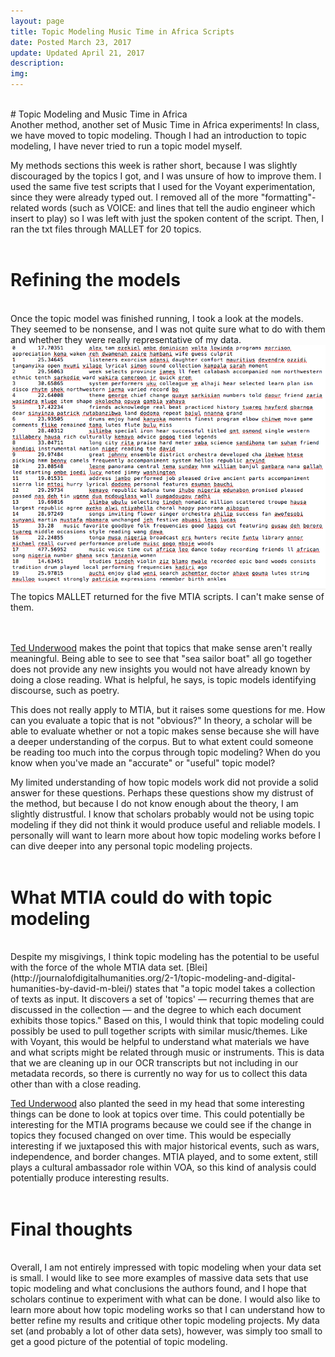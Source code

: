 ```yaml
---
layout: page
title: Topic Modeling Music Time in Africa Scripts
date: Posted March 23, 2017
update: Updated April 21, 2017
description:
img:
---
```

<br/>
# Topic Modeling and Music Time in Africa
<br/>
Another method, another set of Music Time in Africa experiments! In class, we have moved to topic modeling. Though I had an introduction to topic modeling, I have never tried to run a topic model myself.

My methods sections this week is rather short, because I was slightly discouraged by the topics I got, and I was unsure of how to improve them. I used the same five test scripts that I used for the Voyant experimentation, since they were already typed out. I removed all of the more "formatting"-related words (such as VOICE: and lines that tell the audio engineer which insert to play) so I was left with just the spoken content of the script. Then, I ran the txt files through MALLET for 20 topics.
<br/>
<br/>
# Refining the models
<br/>
Once the topic model was finished running, I took a look at the models. They seemed to be nonsense, and I was not quite sure what to do with them and whether they were really representative of my data.

<div class="img_row">
	<img class="col three" src="/img/topicmodeling.png" alt="results of topic model" title="Topics from MTIA"/>
</div>
<div class="col three caption">
	The topics MALLET returned for the five MTIA scripts. I can't make sense of them.
</div>
<br/>
<br/>


[Ted Underwood](https://tedunderwood.com/2012/04/07/topic-modeling-made-just-simple-enough/) makes the point that topics that make sense aren't really meaningful. Being able to see to see that "sea sailor boat" all go together does not provide any new insights you would not have already known by doing a close reading. What is helpful, he says, is topic models identifying discourse, such as poetry.

This does not really apply to MTIA, but it raises some questions for me. How can you evaluate a topic that is not "obvious?" In theory, a scholar will be able to evaluate whether or not a topic makes sense because she will have a deeper understanding of the corpus. But to what extent could someone be reading too much into the corpus through topic modeling? When do you know when you've made an "accurate" or "useful" topic model?

My limited understanding of how topic models work did not provide a solid answer for these questions. Perhaps these questions show my distrust of the method, but because I do not know enough about the theory, I am slightly distrustful. I know that scholars probably would not be using topic modeling if they did not think it would produce useful and reliable models. I personally will want to learn more about how topic modeling works before I can dive deeper into any personal topic modeling projects.
<br/>
<br/>
# What MTIA could do with topic modeling
<br/>
Despite my misgivings, I think topic modeling has the potential to be useful with the force of the whole MTIA data set. [Blei](http://journalofdigitalhumanities.org/2-1/topic-modeling-and-digital-humanities-by-david-m-blei/) states that "a topic model takes a collection of texts as input. It discovers a set of 'topics' — recurring themes that are discussed in the collection — and the degree to which each document exhibits those topics." Based on this, I would think that topic modeling could possibly be used to pull together scripts with similar music/themes. Like with Voyant, this would be helpful to understand what materials we have and what scripts might be related through music or instruments. This is data that we are cleaning up in our OCR transcripts but not including in our metadata records, so there is currently no way for us to collect this data other than with a close reading.

[Ted Underwood](https://tedunderwood.com/2012/12/14/what-can-topic-models-of-pmla-teach-us-about-the-history-of-literary-scholarship/) also planted the seed in my head that some interesting things can be done to look at topics over time. This could potentially be interesting for the MTIA programs because we could see if the change in topics they focused changed on over time. This would be especially interesting if we juxtaposed this with major historical events, such as wars, independence, and border changes. MTIA played, and to some extent, still plays a cultural ambassador role within VOA, so this kind of analysis could potentially produce interesting results.
<br/>
<br/>
# Final thoughts
<br/>
Overall, I am not entirely impressed with topic modeling when your data set is small. I would like to see more examples of massive data sets that use topic modeling and what conclusions the authors found, and I hope that scholars continue to experiment with what can be done. I would also like to learn more about how topic modeling works so that I can understand how to better refine my results and critique other topic modeling projects. My data set (and probably a lot of other data sets), however, was simply too small to get a good picture of the potential of topic modeling.
